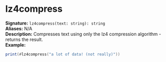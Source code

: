 # lz4compress
**Signature:** `lz4compress(text: string): string` <br>
**Aliases:** N/A <br>
**Description:** Compresses text using only the lz4 compression algorithm - returns the result. <br>
**Example:**
```lua
print(#lz4compress("a lot of data! (not really)"))
```
